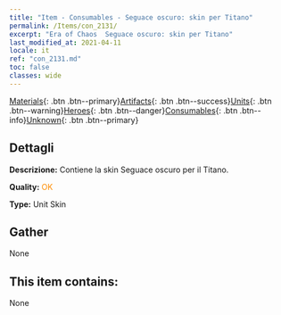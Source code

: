 ```yaml
---
title: "Item - Consumables - Seguace oscuro: skin per Titano"
permalink: /Items/con_2131/
excerpt: "Era of Chaos  Seguace oscuro: skin per Titano"
last_modified_at: 2021-04-11
locale: it
ref: "con_2131.md"
toc: false
classes: wide
---
```

 [Materials](/it/Items/){: .btn .btn--primary}[Artifacts](/it/Items/Artifacts/){: .btn .btn--success}[Units](/it/Items/Units/){: .btn .btn--warning}[Heroes](/it/Items/Heroes/){: .btn .btn--danger}[Consumables](/it/Items/Consumables/){: .btn .btn--info}[Unknown](/it/Items/Unknown/){: .btn .btn--primary}

## Dettagli
 **Descrizione:** Contiene la skin Seguace oscuro per il Titano.

 **Quality:** <span style="color: #FF8C00">OK</span>

 **Type:** Unit Skin

## Gather

  None

## This item contains:

  None

